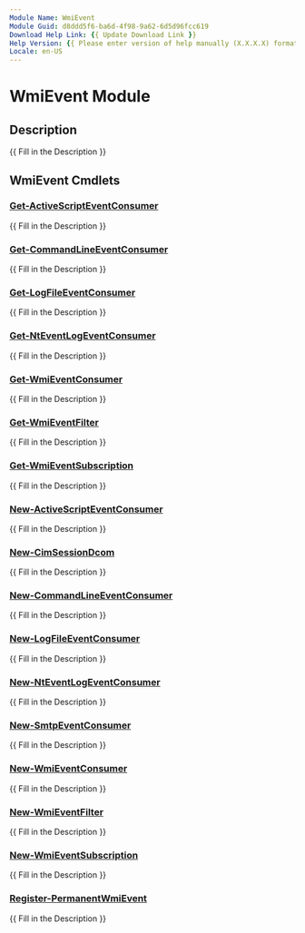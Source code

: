 ```yaml
---
Module Name: WmiEvent
Module Guid: d8ddd5f6-ba6d-4f98-9a62-6d5d96fcc619
Download Help Link: {{ Update Download Link }}
Help Version: {{ Please enter version of help manually (X.X.X.X) format }}
Locale: en-US
---
```


# WmiEvent Module
## Description
{{ Fill in the Description }}

## WmiEvent Cmdlets
### [Get-ActiveScriptEventConsumer](Get-ActiveScriptEventConsumer.md)
{{ Fill in the Description }}

### [Get-CommandLineEventConsumer](Get-CommandLineEventConsumer.md)
{{ Fill in the Description }}

### [Get-LogFileEventConsumer](Get-LogFileEventConsumer.md)
{{ Fill in the Description }}

### [Get-NtEventLogEventConsumer](Get-NtEventLogEventConsumer.md)
{{ Fill in the Description }}

### [Get-WmiEventConsumer](Get-WmiEventConsumer.md)
{{ Fill in the Description }}

### [Get-WmiEventFilter](Get-WmiEventFilter.md)
{{ Fill in the Description }}

### [Get-WmiEventSubscription](Get-WmiEventSubscription.md)
{{ Fill in the Description }}

### [New-ActiveScriptEventConsumer](New-ActiveScriptEventConsumer.md)
{{ Fill in the Description }}

### [New-CimSessionDcom](New-CimSessionDcom.md)
{{ Fill in the Description }}

### [New-CommandLineEventConsumer](New-CommandLineEventConsumer.md)
{{ Fill in the Description }}

### [New-LogFileEventConsumer](New-LogFileEventConsumer.md)
{{ Fill in the Description }}

### [New-NtEventLogEventConsumer](New-NtEventLogEventConsumer.md)
{{ Fill in the Description }}

### [New-SmtpEventConsumer](New-SmtpEventConsumer.md)
{{ Fill in the Description }}

### [New-WmiEventConsumer](New-WmiEventConsumer.md)
{{ Fill in the Description }}

### [New-WmiEventFilter](New-WmiEventFilter.md)
{{ Fill in the Description }}

### [New-WmiEventSubscription](New-WmiEventSubscription.md)
{{ Fill in the Description }}

### [Register-PermanentWmiEvent](Register-PermanentWmiEvent.md)
{{ Fill in the Description }}

